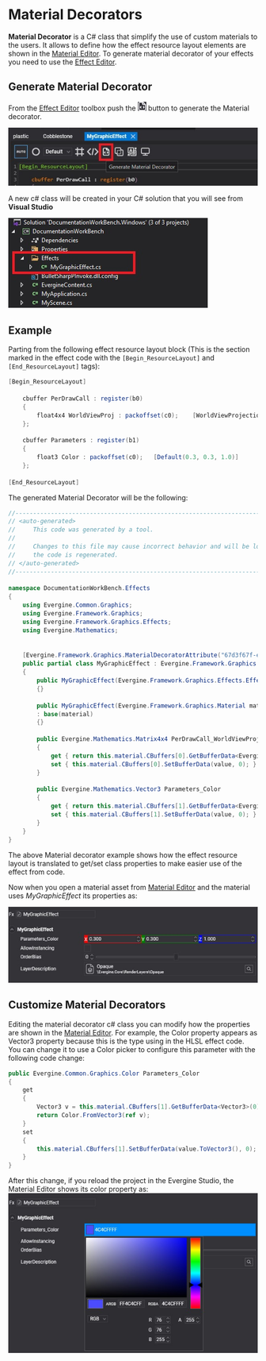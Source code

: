 # Material Decorators

**Material Decorator** is a C# class that simplify the use of custom materials to the users. It allows to define how the effect resource layout elements are shown in the [Material Editor](material_editor.md). To generate material decorator of your effects you need to use the [Effect Editor](../effects/EffectEditor.md).

## Generate Material Decorator

From the [Effect Editor](../effects/EffectEditor.md) toolbox push the ![Generate Material Decorator button](images/MaterialDecoratorIcon.jpg) button to generate the Material decorator.

![Generate Material Decorator](images/GenerateMaterialDecorator.jpg)

A new c# class will be created in your C# solution that you will see from **Visual Studio**

![Material Decorator In Visual Studio](images/MaterialDecoratorInVS.jpg)

## Example

Parting from the following effect resource layout block (This is the section marked in the effect code with the `[Begin_ResourceLayout]` and `[End_ResourceLayout]` tags):

```c#
[Begin_ResourceLayout]

    cbuffer PerDrawCall : register(b0)
    {
        float4x4 WorldViewProj : packoffset(c0);    [WorldViewProjection]
    };

    cbuffer Parameters : register(b1)
    {
        float3 Color : packoffset(c0);   [Default(0.3, 0.3, 1.0)]
    };

[End_ResourceLayout]
```

The generated Material Decorator will be the following:

```c#
//------------------------------------------------------------------------------
// <auto-generated>
//     This code was generated by a tool.
//
//     Changes to this file may cause incorrect behavior and will be lost if
//     the code is regenerated.
// </auto-generated>
//------------------------------------------------------------------------------

namespace DocumentationWorkBench.Effects
{
    using Evergine.Common.Graphics;
    using Evergine.Framework.Graphics;
    using Evergine.Framework.Graphics.Effects;
    using Evergine.Mathematics;
    
    
    [Evergine.Framework.Graphics.MaterialDecoratorAttribute("67d3f67f-e1f0-4075-894d-5a58d3697fb6")]
    public partial class MyGraphicEffect : Evergine.Framework.Graphics.MaterialDecorator
    {        
        public MyGraphicEffect(Evergine.Framework.Graphics.Effects.Effect effect) : base(new Material(effect))
        {}
        
        public MyGraphicEffect(Evergine.Framework.Graphics.Material material) 
        : base(material)
        {}
        
        public Evergine.Mathematics.Matrix4x4 PerDrawCall_WorldViewProj
        {
            get { return this.material.CBuffers[0].GetBufferData<Evergine.Mathematics.Matrix4x4>(0);}
            set { this.material.CBuffers[0].SetBufferData(value, 0); }
        }
        
        public Evergine.Mathematics.Vector3 Parameters_Color
        {
            get { return this.material.CBuffers[1].GetBufferData<Evergine.Mathematics.Vector3>(0); }
            set { this.material.CBuffers[1].SetBufferData(value, 0); }
        }
    }
}
```

The above Material decorator example shows how the effect resource layout is translated to get/set class properties to make easier use of the effect from code.

Now when you open a material asset from [Material Editor](material_editor.md) and the material uses _MyGraphicEffect_ its properties as:

![Material properties](images/defaultMaterialDecorator.jpg)

## Customize Material Decorators

Editing the material decorator c# class you can modify how the properties are shown in the [Material Editor](material_editor.md). For example, the Color property appears as Vector3 property because this is the type using in the HLSL effect code. You can change it to use a Color picker to configure this parameter with the following code change:

```c#
public Evergine.Common.Graphics.Color Parameters_Color
{
    get
    {
        Vector3 v = this.material.CBuffers[1].GetBufferData<Vector3>(0);
        return Color.FromVector3(ref v);
    }
    set
    {
        this.material.CBuffers[1].SetBufferData(value.ToVector3(), 0);
    }
}
```

After this change, if you reload the project in the Evergine Studio, the Material Editor shows its color property as:
![Custom Material Decorator](images/customMaterialDecorator.jpg)
